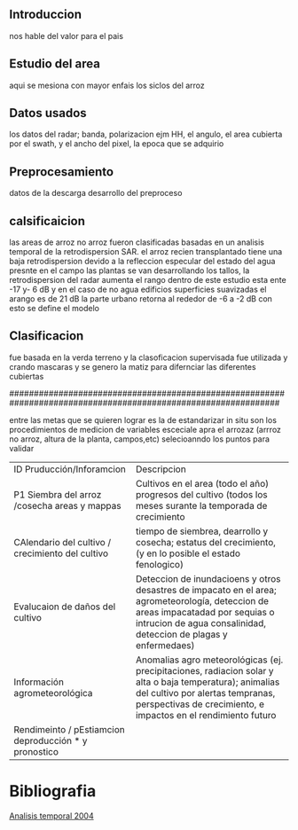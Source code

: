 ## Introduccion
nos hable del valor para el pais

## Estudio del area
aqui se mesiona con mayor enfais los siclos del arroz

## Datos usados
los datos del radar; banda, polarizacion ejm HH, el angulo, el area cubierta por el swath, y el ancho del pixel, la epoca que se adquirio 

## Preprocesamiento
datos de la descarga desarrollo del preproceso 

## calsificaicion 
las areas de arroz no  arroz fueron clasificadas basadas en un analisis temporal de la retrodispersion SAR. 
el arroz recien transplantado tiene una baja retrodispersion devido a la refleccion especular del estado del agua presnte en el campo
las plantas se van desarrollando los tallos, la retrodispersion del radar aumenta 
el rango dentro de este estudio esta ente -17 y- 6 dB 
y en el caso de no agua edificios superficies suavizadas el arango es de 21 dB
la parte urbano retorna al rededor de -6 a -2 dB
con esto se define el modelo 

## Clasificacion 
fue basada en la verda terreno y la clasoficacion supervisada fue utilizada y crando mascaras
y se genero la matiz para difernciar las diferentes cubiertas

###############################################################################################################

entre las metas que se quieren lograr es la de estandarizar in situ  son los procedimientos de medicion de variables esceciale apra el arrozaz
(arrroz no arroz, altura de la planta, campos,etc) selecioanndo los puntos para validar

|  |  |
| -- | -- |
| ID Pruducción/Inforamcion | Descripcion|
|P1 Siembra del arroz /cosecha areas y mappas | Cultivos en el area (todo el año) progresos del cultivo (todos los meses surante la temporada de crecimiento |
| CAlendario del cultivo / crecimiento del cultivo | tiempo de siembrea, dearrollo y cosecha; estatus del crecimiento, (y en lo posible el estado fenologico)   
| Evalucaion de daños del cultivo | Deteccion de inundacioens y otros desastres de impacato en el area; agrometeorología, deteccion de areas impacatadad por sequias o intrucion de agua consalinidad,   deteccion de plagas  y enfermedaes)|
| Información agrometeorológica | Anomalias agro meteorológicas (ej. precipitaciones, radiacion solar y alta o baja temperatura); animalias del cultivo por alertas tempranas, perspectivas de crecimiento, e impactos en el rendimiento futuro |
| Rendimeinto / pEstiamcion deproducción * y pronostico | |


# Bibliografia
[Analisis temporal 2004](https://www.dropbox.com/home/RADAR%20RICE?preview=10.1007%252FBF03030862.pdf)
